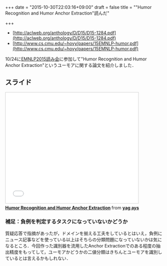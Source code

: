+++
date = "2015-10-30T22:03:16+09:00"
draft = false
title = "\"Humor Recognition and Humor Anchor Extraction\"読んだ"

+++

- [http://aclweb.org/anthology/D/D15/D15-1284.pdf](http://aclweb.org/anthology/D/D15/D15-1284.pdf)
- [http://www.cs.cmu.edu/~hovy/papers/15EMNLP-humor.pdf](http://www.cs.cmu.edu/~hovy/papers/15EMNLP-humor.pdf)

10/24に[EMNLP2015読み会](http://connpass.com/event/20393/)に参加して"Humor Recognition and Humor Anchor Extraction"というユーモアに関する論文を紹介しました．

## スライド

<iframe src="//www.slideshare.net/slideshow/embed_code/key/FUOEqQlhmbT7tN" width="425" height="355" frameborder="0" marginwidth="0" marginheight="0" scrolling="no" style="border:1px solid #CCC; border-width:1px; margin-bottom:5px; max-width: 100%;" allowfullscreen> </iframe> <div style="margin-bottom:5px"> <strong> <a href="//www.slideshare.net/yag_ays/humor-recognition-and-humor-anchor-extraction" title="Humor Recognition and Humor Anchor Extraction" target="_blank">Humor Recognition and Humor Anchor Extraction</a> </strong> from <strong><a href="//www.slideshare.net/yag_ays" target="_blank">yag ays</a></strong> </div>

### 補足：負例を判定するタスクになっていないかどうか

質疑応答で指摘があったが，ドメインを揃える工夫をしているとはいえ，負例にニュース記事などを使っている以上はそちらの分類問題になっていないかは気になるところ．今回作った識別器を流用したAnchor Extractionでのある程度の抽出精度をもってして，ユーモアかどうかの二値分類はきちんとユーモアを識別しているとは言えるかもしれない．
